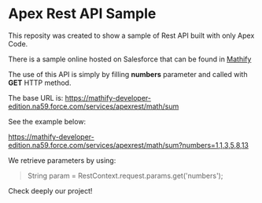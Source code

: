 

# Apex Rest API Sample

This reposity was created to show a sample of Rest API built with only Apex Code.

There is a sample online hosted on Salesforce that can be found in [Mathify](https://mathify-developer-edition.na59.force.com/services/apexrest/math/sum)

The use of this API is simply by filling **numbers** parameter and called with **GET** HTTP method.

The base URL is: https://mathify-developer-edition.na59.force.com/services/apexrest/math/sum

See the example below:

https://mathify-developer-edition.na59.force.com/services/apexrest/math/sum?numbers=1,1,3,5,8,13

We retrieve parameters by using: 

> String param = RestContext.request.params.get('numbers');

Check deeply our project!
